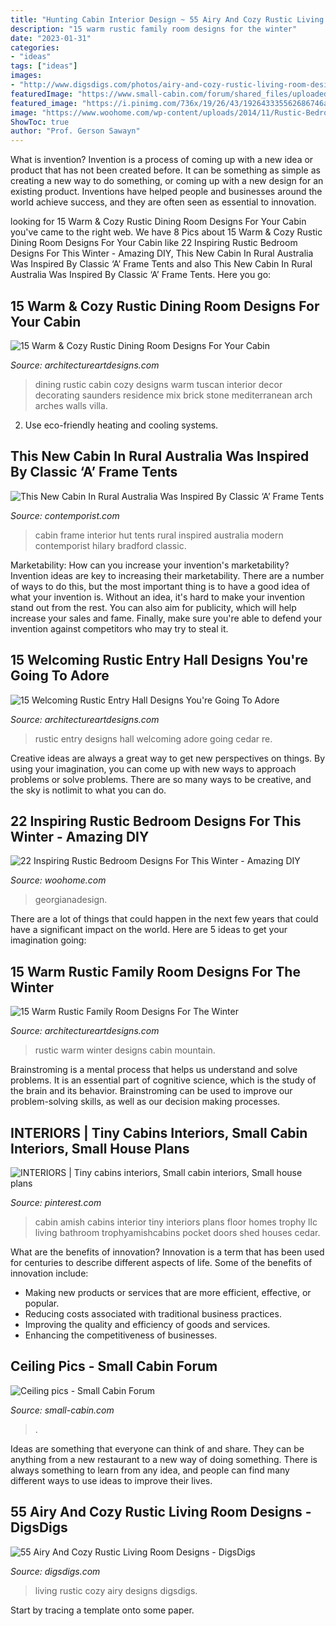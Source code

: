 ```yaml
---
title: "Hunting Cabin Interior Design ~ 55 Airy And Cozy Rustic Living Room Designs"
description: "15 warm rustic family room designs for the winter"
date: "2023-01-31"
categories:
- "ideas"
tags: ["ideas"]
images:
- "http://www.digsdigs.com/photos/airy-and-cozy-rustic-living-room-designs-44-554x831.jpg"
featuredImage: "https://www.small-cabin.com/forum/shared_files/uploaded/9326/128621_1_o.jpg"
featured_image: "https://i.pinimg.com/736x/19/26/43/192643335562686746a3265e09f7a589--small-cabins-amish.jpg"
image: "https://www.woohome.com/wp-content/uploads/2014/11/Rustic-Bedroom-Decorating-Ideas-11.jpg"
ShowToc: true
author: "Prof. Gerson Sawayn"
---
```



What is invention?
Invention is a process of coming up with a new idea or product that has not been created before. It can be something as simple as creating a new way to do something, or coming up with a new design for an existing product. Inventions have helped people and businesses around the world achieve success, and they are often seen as essential to innovation.

	

		
looking for 15 Warm &amp; Cozy Rustic Dining Room Designs For Your Cabin you've came to the right web. We have 8 Pics about 15 Warm &amp; Cozy Rustic Dining Room Designs For Your Cabin like 22 Inspiring Rustic Bedroom Designs For This Winter - Amazing DIY, This New Cabin In Rural Australia Was Inspired By Classic ‘A’ Frame Tents and also This New Cabin In Rural Australia Was Inspired By Classic ‘A’ Frame Tents. Here you go:
		
    
## 15 Warm &amp; Cozy Rustic Dining Room Designs For Your Cabin

<img loading=lazy src="http://www.architectureartdesigns.com/wp-content/uploads/2014/10/15-Warm-Cozy-Rustic-Dining-Room-Designs-For-Your-Cabin-5-630x883.jpg" onerror="this.onerror=null;this.src='https://tse1.mm.bing.net/th?id=OIP.M1k4_ziyyv2si8RB1eDdiwHaKY&amp;pid=15.1';" alt="15 Warm &amp; Cozy Rustic Dining Room Designs For Your Cabin">

_Source: architectureartdesigns.com_

>dining rustic cabin cozy designs warm tuscan interior decor decorating saunders residence mix brick stone mediterranean arch arches walls villa. 

	

2. Use eco-friendly heating and cooling systems.

    
## This New Cabin In Rural Australia Was Inspired By Classic ‘A’ Frame Tents

<img loading=lazy src="https://www.contemporist.com/wp-content/uploads/2018/05/modern-hut-cabin-interior-fireplace-aframe-150518-1154-05-800x1076.jpg" onerror="this.onerror=null;this.src='https://tse1.mm.bing.net/th?id=OIP.V2kDkzd_9zp5CtoizFyIvAHaJ9&amp;pid=15.1';" alt="This New Cabin In Rural Australia Was Inspired By Classic ‘A’ Frame Tents">

_Source: contemporist.com_

>cabin frame interior hut tents rural inspired australia modern contemporist hilary bradford classic. 

	

Marketability: How can you increase your invention's marketability?
Invention ideas are key to increasing their marketability. There are a number of ways to do this, but the most important thing is to have a good idea of what your invention is. Without an idea, it's hard to make your invention stand out from the rest. You can also aim for publicity, which will help increase your sales and fame. Finally, make sure you're able to defend your invention against competitors who may try to steal it.

    
## 15 Welcoming Rustic Entry Hall Designs You&#039;re Going To Adore

<img loading=lazy src="https://www.architectureartdesigns.com/wp-content/uploads/2016/10/15-Welcoming-Rustic-Entry-Hall-Designs-Youre-Going-To-Adore-7.jpg" onerror="this.onerror=null;this.src='https://tse4.mm.bing.net/th?id=OIP.FhjDUirnLa2SQJ4EDsNrFAHaLG&amp;pid=15.1';" alt="15 Welcoming Rustic Entry Hall Designs You&#039;re Going To Adore">

_Source: architectureartdesigns.com_

>rustic entry designs hall welcoming adore going cedar re. 

	

Creative ideas are always a great way to get new perspectives on things. By using your imagination, you can come up with new ways to approach problems or solve problems. There are so many ways to be creative, and the sky is notlimit to what you can do.

    
## 22 Inspiring Rustic Bedroom Designs For This Winter - Amazing DIY

<img loading=lazy src="https://www.woohome.com/wp-content/uploads/2014/11/Rustic-Bedroom-Decorating-Ideas-11.jpg" onerror="this.onerror=null;this.src='https://tse4.mm.bing.net/th?id=OIP.J7-pNZp-qkUtLlIKw_gHaAHaLH&amp;pid=15.1';" alt="22 Inspiring Rustic Bedroom Designs For This Winter - Amazing DIY">

_Source: woohome.com_

>georgianadesign. 

	

There are a lot of things that could happen in the next few years that could have a significant impact on the world. Here are 5 ideas to get your imagination going: 

    
## 15 Warm Rustic Family Room Designs For The Winter

<img loading=lazy src="https://www.architectureartdesigns.com/wp-content/uploads/2014/10/15-Warm-Rustic-Family-Room-Designs-For-The-Winter-12-630x883.jpg" onerror="this.onerror=null;this.src='https://tse4.mm.bing.net/th?id=OIP.Itgj3dTGvYmXyyCREI6akQHaKY&amp;pid=15.1';" alt="15 Warm Rustic Family Room Designs For The Winter">

_Source: architectureartdesigns.com_

>rustic warm winter designs cabin mountain. 

	

Brainstroming is a mental process that helps us understand and solve problems. It is an essential part of cognitive science, which is the study of the brain and its behavior. Brainstroming can be used to improve our problem-solving skills, as well as our decision making processes.

    
## INTERIORS | Tiny Cabins Interiors, Small Cabin Interiors, Small House Plans

<img loading=lazy src="https://i.pinimg.com/736x/19/26/43/192643335562686746a3265e09f7a589--small-cabins-amish.jpg" onerror="this.onerror=null;this.src='https://tse1.mm.bing.net/th?id=OIP.X6NVTQBEK7JsKcdXZcXK5QHaJ4&amp;pid=15.1';" alt="INTERIORS | Tiny cabins interiors, Small cabin interiors, Small house plans">

_Source: pinterest.com_

>cabin amish cabins interior tiny interiors plans floor homes trophy llc living bathroom trophyamishcabins pocket doors shed houses cedar. 

	

What are the benefits of innovation?
Innovation is a term that has been used for centuries to describe different aspects of life. Some of the benefits of innovation include: 
- Making new products or services that are more efficient, effective, or popular.
- Reducing costs associated with traditional business practices.
- Improving the quality and efficiency of goods and services. 
- Enhancing the competitiveness of businesses.

    
## Ceiling Pics - Small Cabin Forum

<img loading=lazy src="https://www.small-cabin.com/forum/shared_files/uploaded/9326/128621_1_o.jpg" onerror="this.onerror=null;this.src='https://tse3.mm.bing.net/th?id=OIP.5ILoX-M_8ww_1omgr7DI4QHaFj&amp;pid=15.1';" alt="Ceiling pics - Small Cabin Forum">

_Source: small-cabin.com_

>. 

	

Ideas are something that everyone can think of and share. They can be anything from a new restaurant to a new way of doing something. There is always something to learn from any idea, and people can find many different ways to use ideas to improve their lives.

    
## 55 Airy And Cozy Rustic Living Room Designs - DigsDigs

<img loading=lazy src="http://www.digsdigs.com/photos/airy-and-cozy-rustic-living-room-designs-44-554x831.jpg" onerror="this.onerror=null;this.src='https://tse1.mm.bing.net/th?id=OIP.nZ9Ii-lLtJ90hzSmSOwe_wHaLH&amp;pid=15.1';" alt="55 Airy And Cozy Rustic Living Room Designs - DigsDigs">

_Source: digsdigs.com_

>living rustic cozy airy designs digsdigs. 

	

Start by tracing a template onto some paper.

